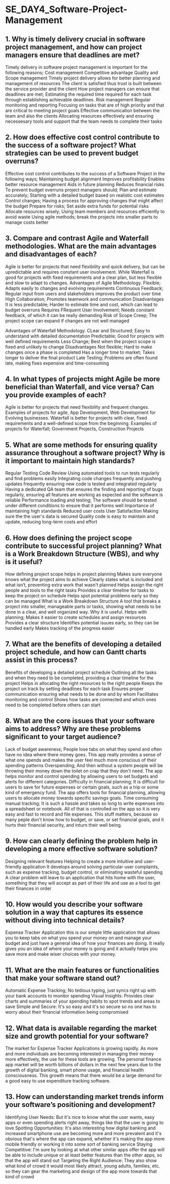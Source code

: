 # SE_DAY4_Software-Project-Management
## 1. Why is timely delivery crucial in software project management, and how can project managers ensure that deadlines are met?
Timely delivery in software project management is important for the following reasons; 
   Cost management
   Competitive advantage
   Quality and Scope management
   Timely project delivery allows for better planning and management of resources
   The client is satisfied thus trust is built between the service provider and the client
How project managers can ensure that deadlines are met;
   Estimating the required time required for each task through establishing achievable deadlines.
   Risk management
   Regular monitoring and reporting
   Focusing on tasks that are of high priority and that are critical to meeting project goals
   Effective communication between the team and also the clients
   Allocating resources effectively and ensuring necessesary tools and support that the team needs to complete their tasks

## 2. How does effective cost control contribute to the success of a software project? What strategies can be used to prevent budget overruns?
Effective cost control contributes to the success of a Software Project in the following ways;
   Maintaining budget alignment
   Improves profitability
   Enables better resource management
   Aids in future planning
   Reduces financial risks
To prevent budget overruns project managers should;
   Plan and estimate accurately; Starting with a detailed budget based on realistic cost estimates
   Control changes; Having a process for approving changes that might affect the budget
   Prepare for risks; Set aside extra funds for potential risks
   Allocate resources wisely; Using team members and resources efficiently to avoid waste
   Using agile methods; break the projects into smaller parts to manage costs better

   
## 3. Compare and contrast Agile and Waterfall methodologies. What are the main advantages and disadvantages of each?
Agile is better for projects that need flexibility and quick delivery, but can be upredictable and requires constant user involvement. While Waterfall is good for projects with fixed requirements and a clear plan, but less flexible and slow to adapt to changes.
   Advantages of Agile Methodology.
     Flexible; Adapts easily to changes and evolving requirements
     Continuous Feedback; Regular input from users and stakeholders improves the product over time
     High Collaboration; Promotes teamwork and communication
   Disadvantages
     It is less predictable; Harder to estimate time and cost, which can lead to budget overruns
     Requires FRequent User Involvement; Needs constant feedback, of which it can be really demanding
     Risk of Scope Creep; The project scope can expand if changes are not well managed

  Advantages of Waterfall Methodology.
    CLear and Structured; Easy to understand with detailed documentation
    Predictable; Good for projects with well defined requirements
    Less Change; Best when the project scope is fixed and unlikely to change
  Disadvantages
    Not flexible; Hard to make changes once a phase is completed
    Has a longer time to market; Takes longer to deliver the final product
    Late Testing; Problems are often found late, making fixes expensive and time-consuming

## 4. In what types of projects might Agile be more beneficial than Waterfall, and vice versa? Can you provide examples of each?
Agile is better for projects that need flexibility and frequent changes. Examples of projects for agile, App Development, Web Development for Evolving businesses.
Waterfall is better for projects with clear, fixed requirements and a well-defined scope from the beginning. Examples of projects for Waterfall; Government Projects, Construction Projects

## 5. What are some methods for ensuring quality assurance throughout a software project? Why is it important to maintain high standards?
Regular Testing
Code Review
Using automated tools to run tests regularly and find problems easily
Integrating code changes frequently and pushing updates frequently ensuring new code is tested and integrated regularly
Having a dedicated QA team that ensures the finding and reporting of bugs regularly, ensuring all features are working as expected and the software is reliable
Performance loading and testing; The software should be tested under different conditions to ensure that it performs well
  Importance of maintaining high standards
    Reduced user costs
    User Satisfaction
    Making sure the the user's data is secured
    Quality code is easy to maintain and update, reducing long-term costs and effort
  

## 6. How does defining the project scope contribute to successful project planning? What is a Work Breakdown Structure (WBS), and why is it useful?
How defining project scope helps in project planning
  Makes sure everyone knows what the project aims to achieve
  Clearly states what is included and what isn’t, preventing extra work that wasn't planned
  Helps assign the right people and tools to the right tasks
  Provides a clear timeline for tasks to keep the project on schedule
  Helps spot potential problems early so they can be managed
   What is a Work Breakdown Structure
      A tool that breaks a project into smaller, manageable parts or tasks, showing what needs to be done in a clear, and well organized way.
        Why it is useful. 
          Helps with planning; Makes it easier to create schedules and assign resources
          Provides a clear structure
          Identifies potential isuues early, so they can be handled early
          Makes tracking of the progress easier

## 7. What are the benefits of developing a detailed project schedule, and how can Gantt charts assist in this process?
Benefits of developing a detailed project schedule
  Outlining all the tasks and when they need to be completed, providing a clear timeline for the project
  Helps in allocating the right resources to the right people
  Keeps the project on track by setting deadlines for each task
  Ensures proper communication ensuring what needs to be done and by whom
  Facilitates monitoring and control
  Shows how tasks are connected and which ones need to be completed before others can start

  
## 8. What are the core issues that your software aims to address? Why are these problems significant to your target audience?
Lack of budget awareness; People lose tabs on what they spend and often have no idea where there money goes. This app really provides a sense of what one spends and makes the user feel much more conscious of their spending patterns
Overspending; And then without a system people will be throwing their money down the toilet on crap that they don't need. The app helps monitor and control spending by allowing users to set budgets and alerts for different categories.
Difficulty in financial planning; It is difficult for users to save for future expenses or certain goals, such as a trip or some kind of emergency fund. The app offers tools for financial planning, allowing users to allocate money towards specific savings goals.
Time consuming manual tracking; It is such a hassle and takes so long to write expenses into a spreadsheet or notebook. All of that is controlled on the app so it is very easy and fast to record and file expenses.
This stuff matters, because so many peple don't know how to budget, or save, or set financial goals, and it hurts their financial security, and inturn their well being.

## 9. How can clearly defining the problem help in developing a more effective software solution?
Designing relevant features
Helping to create a more intuitive and user-friendly application
It develops around solving particular user complaints, such as expense tracking, budget control, or eliminating wasteful spending
A clear problem will leave to an application that hits home with the user, something that they will accept as part of their life and use as a tool to get their finances in order

## 10. How would you describe your software solution in a way that captures its essence without diving into technical details?
Expense Tracker Application this is our simple little application that allows you to keep tabs on what you spend your money on and manage your budget and just have a general idea of how your finances are doing. It really gives you an idea of where your money is going and it actually helps you save more and make wiser choices with your money.

## 11. What are the main features or functionalities that make your software stand out?
Automatic Expense Tracking; No tedious typing, just syncs right up with your bank accounts to monitor spending
Visual Insights: Provides clear charts and summaries of your spending habits to spot trends and areas to save
Simple and Secure: It's so easy and it's so secure so no one has to worry about their financial information being compromised

## 12. What data is available regarding the market size and growth potential for your software?
The market for Expense Tracker Applications is growing rapidly. As more and more individuals are becoming interested in managing their money more effectively, the use for these tools are growing. The personal finance app market will be worth billions of dollars in the next few years due to the growth of digital banking, smart phone usage, and financial health consciousness. This growth means that there would be a large demand for a good easy to use expenditure tracking software.

## 13. How can understanding market trends inform your software’s positioning and development?
Identifying User Needs: But it's nice to know what the user wants, easy apps or even spending alerts right away, things like that the user is going to love
Spotting Opportunities: It's also interesting how digital banking and increased smartphone use are becoming more and more prevalent and it's obvious that's where the app can expand, whether it's making the app more mobile friendly or working it into some sort of banking service
Staying Competitive: I'm sure by looking at what other similar apps offer the app will be able to include unique or at least better features than the other apps, so that the app will stand out
Targeting the Right Audience: They also show what kind of crowd it would most likely attract, young adults, families, etc. so they can gear the marketing and design of the app more towards that kind of crowd

